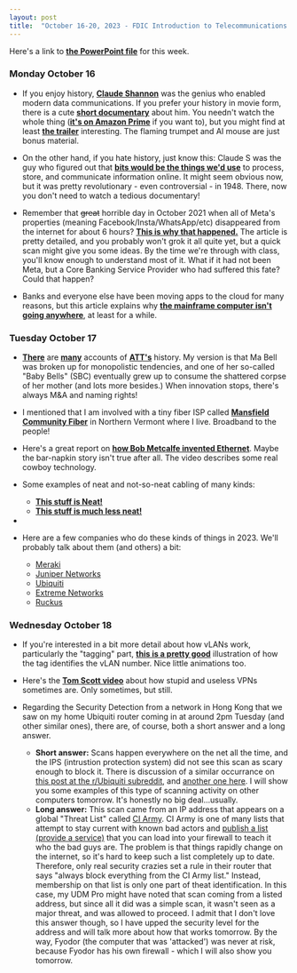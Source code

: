 ```yaml
---
layout: post
title:  "October 16-20, 2023 - FDIC Introduction to Telecommunications and Networking"
---
```


Here's a link to [**the PowerPoint file**](https://class.hill.com/assets/ITT-2023-10-16.pptx) for this week.

### Monday October 16

- If you enjoy history, [**Claude Shannon**](https://www.historyofdatascience.com/claude-shannon/) was the genius who enabled modern data communications. If you prefer your history in movie form, there is a cute [**short documentary**](https://thebitplayer.com/) about him. You needn't watch the whole thing ([**it's on Amazon Prime**](https://www.amazon.com/Bit-Player-John-Hutton/dp/B08D2TXKSX/ref=sr_1_1?crid=3E4Z8DHU6MWW9&keywords=bit+player+movie&qid=1670604926&sprefix=bit+player+movie%2Caps%2C266&sr=8-1) if you want to), but you might find at least [**the trailer**](https://www.youtube.com/watch?v=E3OldEtfBrE) interesting. The flaming trumpet and AI mouse are just bonus material.

- On the other hand, if you hate history, just know this: Claude S was the guy who figured out that [**bits would be the things we'd use**](https://en.wikipedia.org/wiki/A_Mathematical_Theory_of_Communication) to process, store, and communicate information online. It might seem obvious now, but it was pretty revolutionary - even controversial - in 1948. There, now you don't need to watch a tedious documentary!

- Remember that ~~great~~ horrible day in October 2021 when all of Meta's properties (meaning Facebook/Insta/WhatsApp/etc) disappeared from the internet for about 6 hours? [**This is why that happened.**](https://blog.cloudflare.com/october-2021-facebook-outage/) The article is pretty detailed, and you probably won't grok it all quite yet, but a quick scan might give you some ideas. By the time we're through with class, you'll know enough to understand most of it. What if it had not been Meta, but a Core Banking Service Provider who had suffered this fate? Could that happen?

- Banks and everyone else have been moving apps to the cloud for many reasons, but this article explains why [**the mainframe computer isn't going anywhere**](https://arstechnica.com/information-technology/2023/07/the-ibm-mainframe-how-it-runs-and-why-it-survives/), at least for a while.

### Tuesday October 17

- [**There**](https://about.att.com/innovation/ip/brands/history) are [**many**](https://www.thestreet.com/technology/history-of-att) accounts of [**ATT's**](https://en.wikipedia.org/wiki/AT%26T_Corporation) history. My version is that Ma Bell was broken up for monopolistic tendencies, and one of her so-called "Baby Bells" (SBC) eventually grew up to consume the shattered corpse of her mother (and lots more besides.) When innovation stops, there's always M&A and naming rights!

- I mentioned that I am involved with a tiny fiber ISP called [**Mansfield Community Fiber**](https://mcfibervt.com) in Northern Vermont where I live. Broadband to the people!

- Here's a great report on [**how Bob Metcalfe invented Ethernet**](https://www.forbes.com/sites/johnwerner/2023/07/21/how-turing-award-winner-bob-metcalfe-invented-the-ethernet/). Maybe the bar-napkin story isn't true after all. The video describes some real cowboy technology.

- Some examples of neat and not-so-neat cabling of many kinds:
  - [**This stuff is Neat!**](https://www.reddit.com/r/cableporn/)
  - [**This stuff is much less neat!**](https://www.reddit.com/r/cablegore/)

-
- Here are a few companies who do these kinds of things in 2023. We'll probably talk about them (and others) a bit:
  - [Meraki](https://meraki.cisco.com/)
  - [Juniper Networks](https://juniper.net)
  - [Ubiquiti](https://store.ui.com/us/en)
  - [Extreme Networks](https://www.extremenetworks.com/)
  - [Ruckus](https://www.ruckusnetworks.com/)

### Wednesday October 18

- If you're interested in a bit more detail about how vLANs work, particularly the "tagging" part, [**this is a pretty good**](https://www.networkacademy.io/ccna/ethernet/vlan-trunking) illustration of how the tag identifies the vLAN number. Nice little animations too.

- Here's the [**Tom Scott video**](https://www.youtube.com/watch?v=WVDQEoe6ZWY) about how stupid and useless VPNs sometimes are. Only sometimes, but still.

- Regarding the Security Detection from a network in Hong Kong that we saw on my home Ubiquiti router coming in at around 2pm Tuesday (and other similar ones), there are, of course, both a short answer and a long answer.
  - **Short answer:** Scans happen everywhere on the net all the time, and the IPS (intrustion protection system) did not see this scan as scary enough to block it. There is discussion of a similar occurrance on [this post at the r/Ubiquiti subreddit](https://www.reddit.com/r/UNIFI/comments/mkzmwt/threat_detected_udm_pro_ci_army_is_this_something/), and [another one here](https://www.reddit.com/r/Ubiquiti/comments/15gc1tz/udm_pro_ips_is_enabled_but_in_the_threat/). I will show you some examples of this type of scanning activity on other computers tomorrow. It's honestly no big deal...usually.
  - **Long answer:** This scan came from an IP address that appears on a global "Threat List" called [CI Army](https://www.darkreading.com/perimeter/sentinel-ips-launches-ci-army-). CI Army is one of many lists that attempt to stay current with known bad actors and [publish a list (provide a service)](https://cinsarmy.com/) that you can load into your firewall to teach it who the bad guys are. The problem is that things rapidly change on the internet, so it's hard to keep such a list completely up to date. Therefore, only real security crazies set a rule in their router that says "always block everything from the CI Army list." Instead, membership on that list is only one part of theat identification. In this case, my UDM Pro might have noted that scan coming from a listed address, but since all it did was a simple scan, it wasn't seen as a major threat, and was allowed to proceed. I admit that I don't love this answer though, so I have upped the security level for the address and will talk more about how that works tomorrow. By the way, Fyodor (the computer that was 'attacked') was never at risk, because Fyodor has his own firewall - which I will also show you tomorrow.
